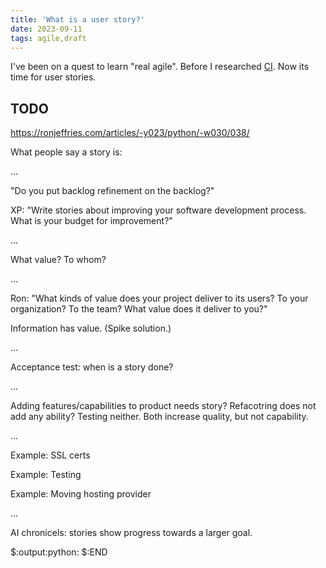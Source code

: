```yaml
---
title: 'What is a user story?'
date: 2023-09-11
tags: agile,draft
---
```


I've been on a quest to learn "real agile". Before I researched
[CI](/writing/what-should-a-ci-server-do/index.html). Now its time for user
stories.

## TODO

https://ronjeffries.com/articles/-y023/python/-w030/038/

What people say a story is:

...

"Do you put backlog refinement on the backlog?"

XP: "Write stories about improving your software development process. What is
your budget for improvement?"

...

What value? To whom?

...

Ron: "What kinds of value does your project deliver to its users? To your
organization? To the team? What value does it deliver to you?"

Information has value. (Spike solution.)

...

Acceptance test: when is a story done?

...

Adding features/capabilities to product needs story? Refacotring does not add
any ability? Testing neither. Both increase quality, but not capability.

...

Example: SSL certs

Example: Testing

Example: Moving hosting provider

...

AI chronicels: stories show progress towards a larger goal.


$:output:python:
$:END
